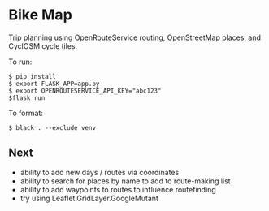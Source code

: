 # Bike Map

Trip planning using OpenRouteService routing, OpenStreetMap places, and CyclOSM cycle tiles.

To run:

```
$ pip install
$ export FLASK_APP=app.py
$ export OPENROUTESERVICE_API_KEY="abc123"
$flask run
```

To format:

```
$ black . --exclude venv
```

## Next

* ability to add new days / routes via coordinates
* ability to search for places by name to add to route-making list
* ability to add waypoints to routes to influence routefinding
* try using Leaflet.GridLayer.GoogleMutant
